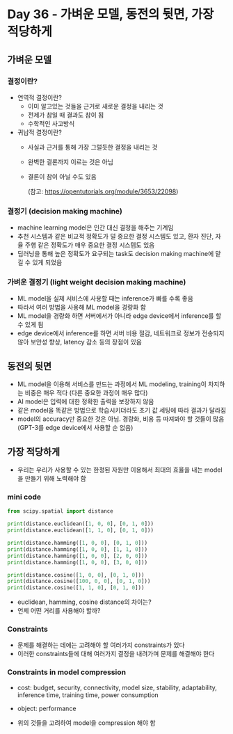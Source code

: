 # Day 36 - 가벼운 모델, 동전의 뒷면, 가장 적당하게

## 가벼운 모델

### 결정이란?

* 연역적 결정이란?
  * 이미 알고있는 것들을 근거로 새로운 결정을 내리는 것
  * 전제가 참일 때 결과도 참이 됨
  * 수학적인 사고방식
* 귀납적 결정이란?
  * 사실과 근거를 통해 가장 그럴듯한 결정을 내리는 것
  * 완벽한 결론까지 이르는 것은 아님
  * 결론이 참이 아닐 수도 있음

    (참고: https://opentutorials.org/module/3653/22098)

### 결정기 (decision making machine)

* machine learning model은 인간 대신 결정을 해주는 기계임
* 추천 시스템과 같은 비교적 정확도가 덜 중요한 결정 시스템도 있고, 환자 진단, 자율 주행 같은 정확도가 매우 중요한 결정 시스템도 있음
* 딥러닝을 통해 높은 정확도가 요구되는 task도 decision making machine에 맡길 수 있게 되었음

### 가벼운 결정기 (light weight decision making machine)

* ML model을 실제 서비스에 사용할 때는 inference가 빠를 수록 좋음
* 따라서 여러 방법을 사용해 ML model을 경량화 함
* ML model을 경량화 하면 서버에서가 아니라 edge device에서 inference를 할 수 있게 됨
* edge device에서 inference를 하면 서버 비용 절감, 네트워크로 정보가 전송되지 않아 보안성 향상, latency 감소 등의 장점이 있음

## 동전의 뒷면

* ML model을 이용해 서비스를 만드는 과정에서 ML modeling, training이 차지하는 비중은 매우 적다 (다른 중요한 과정이 매우 많다)
* AI model은 입력에 대한 정확한 출력을 보장하지 않음
* 같은 model을 똑같은 방법으로 학습시키더라도 초기 값 세팅에 따라 결과가 달라짐
* model의 accuracy만 중요한 것은 아님. 경량화, 비용 등 따져봐야 할 것들이 많음 (GPT-3를 edge device에서 사용할 순 없음)

## 가장 적당하게

* 우리는 우리가 사용할 수 있는 한정된 자원만 이용해서 최대의 효율을 내는 model을 만들기 위해 노력해야 함

### mini code

```Python
from scipy.spatial import distance

print(distance.euclidean([1, 0, 0], [0, 1, 0]))
print(distance.euclidean([1, 1, 0], [0, 1, 0]))

print(distance.hamming([1, 0, 0], [0, 1, 0]))
print(distance.hamming([1, 0, 0], [1, 1, 0]))
print(distance.hamming([1, 0, 0], [2, 0, 0]))
print(distance.hamming([1, 0, 0], [3, 0, 0]))

print(distance.cosine([1, 0, 0], [0, 1, 0]))
print(distance.cosine([100, 0, 0], [0, 1, 0]))
print(distance.cosine([1, 1, 0], [0, 1, 0]))
```

* euclidean, hamming, cosine distance의 차이는?
* 언제 어떤 거리를 사용해야 할까?

### Constraints

* 문제를 해결하는 데에는 고려해야 할 여러가지 constraints가 있다
* 이러한 constraints들에 대해 여러가지 결정을 내려가며 문제를 해결해야 한다

### Constraints in model compression

* cost: budget, security, connectivity, model size, stability, adaptability, inference time, training time, power consumption
* object: performance

* 위의 것들을 고려하여 model을 compression 해야 함
